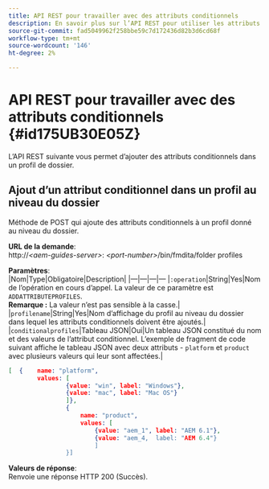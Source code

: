 ```yaml
---
title: API REST pour travailler avec des attributs conditionnels
description: En savoir plus sur l’API REST pour utiliser les attributs conditionnels
source-git-commit: fad5049962f258bbe59c7d172436d82b3d6cd68f
workflow-type: tm+mt
source-wordcount: '146'
ht-degree: 2%

---
```



# API REST pour travailler avec des attributs conditionnels {#id175UB30E05Z}

L’API REST suivante vous permet d’ajouter des attributs conditionnels dans un profil de dossier.

## Ajout d’un attribut conditionnel dans un profil au niveau du dossier

Méthode de POST qui ajoute des attributs conditionnels à un profil donné au niveau du dossier.

**URL de la demande**:\
http://*&lt;aem-guides-server>*: *&lt;port-number>*/bin/fmdita/folder profiles

**Paramètres**:\
|Nom|Type|Obligatoire|Description| |—|—|—|— |`:operation`|String|Yes|Nom de l’opération en cours d’appel. La valeur de ce paramètre est ``ADDATTRIBUTEPROFILES``. <br> **Remarque :** La valeur n’est pas sensible à la casse.| |`profilename`|String|Yes|Nom d’affichage du profil au niveau du dossier dans lequel les attributs conditionnels doivent être ajoutés.| |`conditionalprofiles`|Tableau JSON|Oui|Un tableau JSON constitué du nom et des valeurs de l’attribut conditionnel. L’exemple de fragment de code suivant affiche le tableau JSON avec deux attributs - `platform` et `product` avec plusieurs valeurs qui leur sont affectées.|

```JSON
[  {    name: "platform",    
        values: [       
                {value: "win", label: "Windows"},       
                {value: "mac", label: "Mac OS"}    
                ]},
                {    
                    name: "product",    
                    values: [      
                        {value: "aem_1", label: "AEM 6.1"},     
                        {value: "aem_4,  label: "AEM 6.4"}  
                        ]  
                }]
```

**Valeurs de réponse**:\
Renvoie une réponse HTTP 200 \(Succès\).


